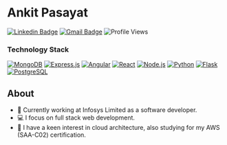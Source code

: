 # Ankit Pasayat

[![Linkedin Badge](https://img.shields.io/badge/-@ankitpasayat-blue?style=flat-square&logo=Linkedin&logoColor=white&link=https://www.linkedin.com/in/ankitpasayat/)](https://www.linkedin.com/in/ankitpasayat/) 
[![Gmail Badge](https://img.shields.io/badge/-ankitpasayat@gmail.com-c14438?style=flat-square&logo=Gmail&logoColor=white&link=mailto:ankitpasayat@gmail.com)](mailto:ankitpasayat@gmail.com)
![Profile Views](https://komarev.com/ghpvc/?username=ankitpasayat&style=flat-square)

<h3>Technology Stack</h3>
<p>
  <a href="https://www.mongodb.com"><img alt="MongoDB" src="https://img.shields.io/badge/-MongoDB-13aa52?style=flat-square&logo=mongodb&logoColor=white" /></a>
  <a href="https://expressjs.com"><img alt="Express.js" src="https://img.shields.io/badge/-Express.js-EFD81C?style=flat-square&logo=express&logoColor=white" /></a>
  <a href="https://angular.io"><img alt="Angular" src="https://img.shields.io/badge/-Angular-DD0031?style=flat-square&logo=angular&logoColor=white" /></a>
  <a href="https://reactjs.org"><img alt="React" src="https://img.shields.io/badge/-React-45b8d8?style=flat-square&logo=react&logoColor=white" /></a>
  <a href="https://nodejs.org"><img alt="Node.js" src="https://img.shields.io/badge/-Node.js-43853d?style=flat-square&logo=Node.js&logoColor=white" /></a>
  <a href="https://www.python.org"><img alt="Python" src="https://img.shields.io/badge/-Python-3776AB?style=flat-square&logo=python&logoColor=white" /></a>
  <a href="https://flask.palletsprojects.com"><img alt="Flask" src="https://img.shields.io/badge/-Flask-000000?style=flat-square&logo=flask&logoColor=white" /></a>
  <a href="https://www.postgresql.org"><img alt="PostgreSQL" src="https://img.shields.io/badge/-PostgreSQL-316192?style=flat-square&logo=postgresql&logoColor=white" /></a>
</p>

## About
- 💼 Currently working at Infosys Limited as a software developer.
- 💻 I focus on full stack web development.
- 🚀 I have a keen interest in cloud architecture, also studying for my AWS (SAA-C02) certification.
